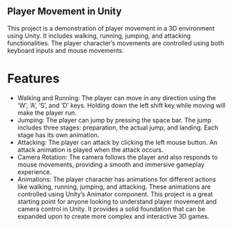 ## Player Movement in Unity
This project is a demonstration of player movement in a 3D environment using Unity. It includes walking, running, jumping, and attacking functionalities. The player character’s movements are controlled using both keyboard inputs and mouse movements.

# Features
 - Walking and Running: The player can move in any direction using the ‘W’, ‘A’, ‘S’, and ‘D’ keys. Holding down the left shift key while moving will make the player run.
 - Jumping: The player can jump by pressing the space bar. The jump includes three stages: preparation, the actual jump, and landing. Each stage has its own animation.
 - Attacking: The player can attack by clicking the left mouse button. An attack animation is played when the attack occurs.
 - Camera Rotation: The camera follows the player and also responds to mouse movements, providing a smooth and immersive gameplay experience.
 - Animations: The player character has animations for different actions like walking, running, jumping, and attacking. These animations are controlled using Unity’s Animator component.
This project is a great starting point for anyone looking to understand player movement and camera control in Unity. It provides a solid foundation that can be expanded upon to create more complex and interactive 3D games.

